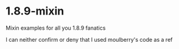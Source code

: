 # 1.8.9-mixin
Mixin examples for all you 1.8.9 fanatics

I can neither confirm or deny that I used moulberry's code as a ref
